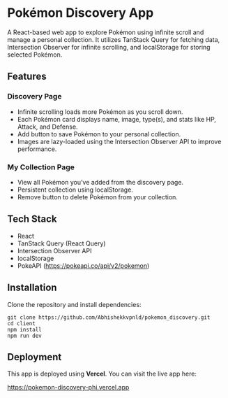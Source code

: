 # Pokémon Discovery App

A React-based web app to explore Pokémon using infinite scroll and manage a personal collection. It utilizes TanStack Query for fetching data, Intersection Observer for infinite scrolling, and localStorage for storing selected Pokémon.

## Features

### Discovery Page
- Infinite scrolling loads more Pokémon as you scroll down.
- Each Pokémon card displays name, image, type(s), and stats like HP, Attack, and Defense.
- Add button to save Pokémon to your personal collection.
- Images are lazy-loaded using the Intersection Observer API to improve performance.

### My Collection Page
- View all Pokémon you've added from the discovery page.
- Persistent collection using localStorage.
- Remove button to delete Pokémon from your collection.

## Tech Stack

- React
- TanStack Query (React Query)
- Intersection Observer API
- localStorage
- PokeAPI (https://pokeapi.co/api/v2/pokemon)

## Installation

Clone the repository and install dependencies:

```
git clone https://github.com/Abhishekkvpnld/pokemon_discovery.git
cd client
npm install
npm run dev
```

## Deployment

This app is deployed using **Vercel**. You can visit the live app here:

https://pokemon-discovery-phi.vercel.app
